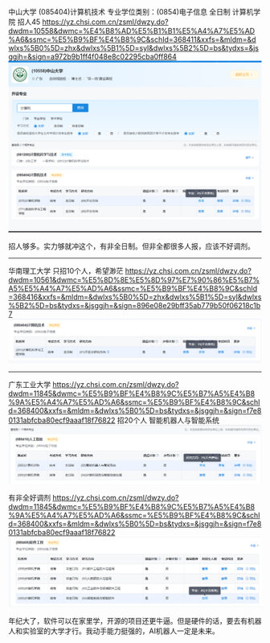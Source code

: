 中山大学
(085404)计算机技术
专业学位类别：(0854)电子信息
全日制 计算机学院 招人45 
https://yz.chsi.com.cn/zsml/dwzy.do?dwdm=10558&dwmc=%E4%B8%AD%E5%B1%B1%E5%A4%A7%E5%AD%A6&ssmc=%E5%B9%BF%E4%B8%9C&schId=368411&xxfs=&mldm=&dwlxs%5B0%5D=zhx&dwlxs%5B1%5D=syl&dwlxs%5B2%5D=bs&tydxs=&jsggjh=&sign=a972b9b1ff4f048e8c02295cba0ff864
![alt text](image.png)


招人够多。实力够就冲这个，有非全日制。但非全都很多人报，应该不好调剂。

---

华南理工大学
只招10个人，希望渺茫
https://yz.chsi.com.cn/zsml/dwzy.do?dwdm=10561&dwmc=%E5%8D%8E%E5%8D%97%E7%90%86%E5%B7%A5%E5%A4%A7%E5%AD%A6&ssmc=%E5%B9%BF%E4%B8%9C&schId=368416&xxfs=&mldm=&dwlxs%5B0%5D=zhx&dwlxs%5B1%5D=syl&dwlxs%5B2%5D=bs&tydxs=&jsggjh=&sign=896e08e29bff35ab779b50f06218c1b7
![alt text](image-1.png)

---
广东工业大学
https://yz.chsi.com.cn/zsml/dwzy.do?dwdm=11845&dwmc=%E5%B9%BF%E4%B8%9C%E5%B7%A5%E4%B8%9A%E5%A4%A7%E5%AD%A6&ssmc=%E5%B9%BF%E4%B8%9C&schId=368400&xxfs=&mldm=&dwlxs%5B0%5D=bs&tydxs=&jsggjh=&sign=f7e80131abfcba80ecf9aaaf18f76822
招20个人 智能机器人与智能系统
![alt text](image-2.png)

有非全好调剂
https://yz.chsi.com.cn/zsml/dwzy.do?dwdm=11845&dwmc=%E5%B9%BF%E4%B8%9C%E5%B7%A5%E4%B8%9A%E5%A4%A7%E5%AD%A6&ssmc=%E5%B9%BF%E4%B8%9C&schId=368400&xxfs=&mldm=&dwlxs%5B0%5D=bs&tydxs=&jsggjh=&sign=f7e80131abfcba80ecf9aaaf18f76822
![alt text](image-3.png)

年纪大了，软件可以在家里学，开源的项目还更牛逼。但是硬件的话，要去有机器人和实验室的大学才行。我动手能力挺强的，AI机器人一定是未来。